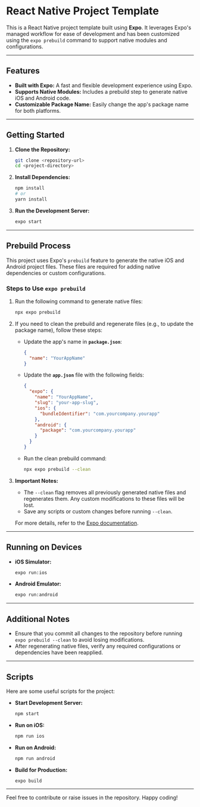 # React Native Project Template

This is a React Native project template built using **Expo**. It leverages Expo's managed workflow for ease of development and has been customized using the `expo prebuild` command to support native modules and configurations.

---

## Features

- **Built with Expo:** A fast and flexible development experience using Expo.
- **Supports Native Modules:** Includes a prebuild step to generate native iOS and Android code.
- **Customizable Package Name:** Easily change the app's package name for both platforms.

---

## Getting Started

1. **Clone the Repository:**

   ```bash
   git clone <repository-url>
   cd <project-directory>
   ```

2. **Install Dependencies:**

   ```bash
   npm install
   # or
   yarn install
   ```

3. **Run the Development Server:**
   ```bash
   expo start
   ```

---

## Prebuild Process

This project uses Expo's `prebuild` feature to generate the native iOS and Android project files. These files are required for adding native dependencies or custom configurations.

### Steps to Use `expo prebuild`

1. Run the following command to generate native files:

   ```bash
   npx expo prebuild
   ```

2. If you need to clean the prebuild and regenerate files (e.g., to update the package name), follow these steps:

   - Update the app's name in **`package.json`**:

     ```json
     {
       "name": "YourAppName"
     }
     ```

   - Update the **`app.json`** file with the following fields:

     ```json
     {
       "expo": {
         "name": "YourAppName",
         "slug": "your-app-slug",
         "ios": {
           "bundleIdentifier": "com.yourcompany.yourapp"
         },
         "android": {
           "package": "com.yourcompany.yourapp"
         }
       }
     }
     ```

   - Run the clean prebuild command:
     ```bash
     npx expo prebuild --clean
     ```

3. **Important Notes:**

   - The `--clean` flag removes all previously generated native files and regenerates them. Any custom modifications to these files will be lost.
   - Save any scripts or custom changes before running `--clean`.

   For more details, refer to the [Expo documentation](https://docs.expo.dev/workflow/continuous-native-generation/#:~:text=Side%20effects-,npx%20expo%20prebuild).

---

## Running on Devices

- **iOS Simulator:**

  ```bash
  expo run:ios
  ```

- **Android Emulator:**
  ```bash
  expo run:android
  ```

---

## Additional Notes

- Ensure that you commit all changes to the repository before running `expo prebuild --clean` to avoid losing modifications.
- After regenerating native files, verify any required configurations or dependencies have been reapplied.

---

## Scripts

Here are some useful scripts for the project:

- **Start Development Server:**

  ```bash
  npm start
  ```

- **Run on iOS:**

  ```bash
  npm run ios
  ```

- **Run on Android:**

  ```bash
  npm run android
  ```

- **Build for Production:**
  ```bash
  expo build
  ```

---

Feel free to contribute or raise issues in the repository. Happy coding!
